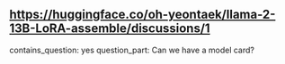 ## https://huggingface.co/oh-yeontaek/llama-2-13B-LoRA-assemble/discussions/1

contains_question: yes
question_part: Can we have a model card?